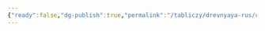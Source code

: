 ```yaml
---
{"ready":false,"dg-publish":true,"permalink":"/tabliczy/drevnyaya-rus/czerkov-ioanna-zlatousta/","dgPassFrontmatter":true}
---
```



